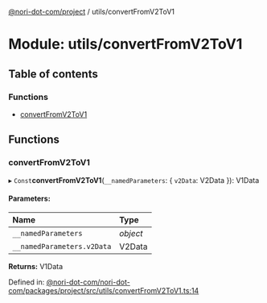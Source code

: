 [@nori-dot-com/project](../README.md) / utils/convertFromV2ToV1

# Module: utils/convertFromV2ToV1

## Table of contents

### Functions

- [convertFromV2ToV1](utils_convertfromv2tov1.md#convertfromv2tov1)

## Functions

### convertFromV2ToV1

▸ `Const`**convertFromV2ToV1**(`__namedParameters`: { `v2Data`: V2Data  }): V1Data

#### Parameters:

Name | Type |
:------ | :------ |
`__namedParameters` | *object* |
`__namedParameters.v2Data` | V2Data |

**Returns:** V1Data

Defined in: [@nori-dot-com/nori-dot-com/packages/project/src/utils/convertFromV2ToV1.ts:14](https://github.com/nori-dot-eco/nori-dot-com/blob/88bf3ab/packages/project/src/utils/convertFromV2ToV1.ts#L14)
